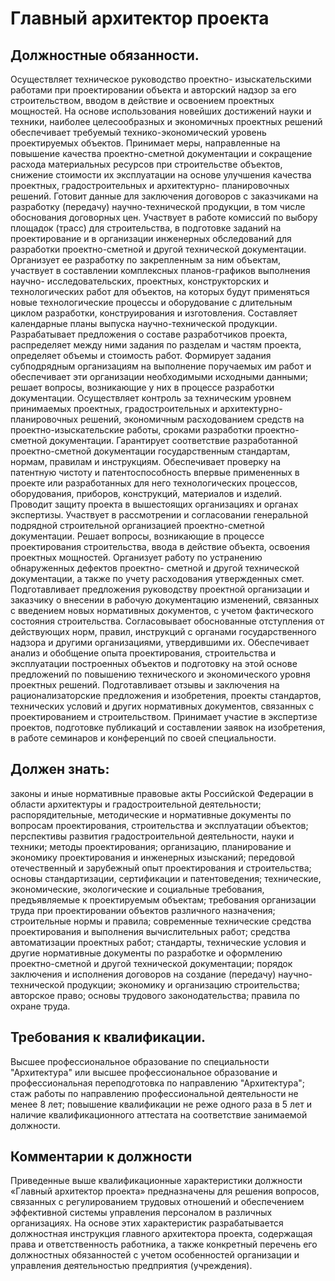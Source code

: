 # Главный архитектор проекта

## Должностные обязанности.
Осуществляет техническое руководство проектно-
изыскательскими работами при проектировании объекта и авторский надзор за его
строительством, вводом в действие и освоением проектных мощностей. На основе
использования новейших достижений науки и техники, наиболее целесообразных и
экономичных проектных решений обеспечивает требуемый технико-экономический
уровень проектируемых объектов. Принимает меры, направленные на повышение
качества проектно-сметной документации и сокращение расхода материальных
ресурсов при строительстве объектов, снижение стоимости их эксплуатации на
основе улучшения качества проектных, градостроительных и архитектурно-
планировочных решений. Готовит данные для заключения договоров с заказчиками
на разработку (передачу) научно-технической продукции, в том числе обоснования
договорных цен. Участвует в работе комиссий по выбору площадок (трасс) для
строительства, в подготовке заданий на проектирование и в организации
инженерных обследований для разработки проектно-сметной и другой технической
документации. Организует ее разработку по закрепленным за ним объектам,
участвует в составлении комплексных планов-графиков выполнения научно-
исследовательских, проектных, конструкторских и технологических работ для
объектов, на которых будут применяться новые технологические процессы и
оборудование с длительным циклом разработки, конструирования и изготовления.
Составляет календарные планы выпуска научно-технической продукции.
Разрабатывает предложения о составе разработчиков проекта, распределяет между
ними задания по разделам и частям проекта, определяет объемы и стоимость
работ. Формирует задания субподрядным организациям на выполнение поручаемых им
работ и обеспечивает эти организации необходимыми исходными данными; решает
вопросы, возникающие у них в процессе разработки документации. Осуществляет
контроль за техническим уровнем принимаемых проектных, градостроительных и
архитектурно-планировочных решений, экономичным расходованием средств на
проектно-изыскательские работы, сроками разработки проектно-сметной
документации. Гарантирует соответствие разработанной проектно-сметной
документации государственным стандартам, нормам, правилам и инструкциям.
Обеспечивает проверку на патентную чистоту и патентоспособность впервые
примененных в проекте или разработанных для него технологических процессов,
оборудования, приборов, конструкций, материалов и изделий. Проводит защиту
проекта в вышестоящих организациях и органах экспертизы. Участвует в
рассмотрении и согласовании генеральной подрядной строительной организацией
проектно-сметной документации. Решает вопросы, возникающие в процессе
проектирования строительства, ввода в действие объекта, освоения проектных
мощностей. Организует работу по устранению обнаруженных дефектов проектно-
сметной и другой технической документации, а также по учету расходования
утвержденных смет. Подготавливает предложения руководству проектной
организации и заказчику о внесении в рабочую документацию изменений, связанных
с введением новых нормативных документов, с учетом фактического состояния
строительства. Согласовывает обоснованные отступления от действующих норм,
правил, инструкций с органами государственного надзора и другими
организациями, утвердившими их. Обеспечивает анализ и обобщение опыта
проектирования, строительства и эксплуатации построенных объектов и подготовку
на этой основе предложений по повышению технического и экономического уровня
проектных решений. Подготавливает отзывы и заключения на рационализаторские
предложения и изобретения, проекты стандартов, технических условий и других
нормативных документов, связанных с проектированием и строительством.
Принимает участие в экспертизе проектов, подготовке публикаций и составлении
заявок на изобретения, в работе семинаров и конференций по своей
специальности.

## Должен знать:
законы и иные нормативные правовые акты Российской Федерации
в области архитектуры и градостроительной деятельности; распорядительные,
методические и нормативные документы по вопросам проектирования, строительства
и эксплуатации объектов; перспективы развития градостроительной деятельности,
науки и техники; методы проектирования; организацию, планирование и экономику
проектирования и инженерных изысканий; передовой отечественный и зарубежный
опыт проектирования и строительства; основы стандартизации, сертификации и
патентоведения; технические, экономические, экологические и социальные
требования, предъявляемые к проектируемым объектам; требования организации
труда при проектировании объектов различного назначения; строительные нормы и
правила; современные технические средства проектирования и выполнения
вычислительных работ; средства автоматизации проектных работ; стандарты,
технические условия и другие нормативные документы по разработке и оформлению
проектно-сметной и другой технической документации; порядок заключения и
исполнения договоров на создание (передачу) научно-технической продукции;
экономику и организацию строительства; авторское право; основы трудового
законодательства; правила по охране труда.

## Требования к квалификации.
Высшее профессиональное образование по
специальности "Архитектура" или высшее профессиональное образование и
профессиональная переподготовка по направлению "Архитектура"; стаж работы по
направлению профессиональной деятельности не менее 8 лет; повышение
квалификации не реже одного раза в 5 лет и наличие квалификационного аттестата
на соответствие занимаемой должности.

## Комментарии к должности

Приведенные выше квалификационные характеристики должности «Главный архитектор
проекта» предназначены для решения вопросов, связанных с регулированием
трудовых отношений и обеспечением эффективной системы управления персоналом в
различных организациях. На основе этих характеристик разрабатывается
должностная инструкция главного архитектора проекта, содержащая права и
ответственность работника, а также конкретный перечень его должностных
обязанностей с учетом особенностей организации и управления деятельностью
предприятия (учреждения).

